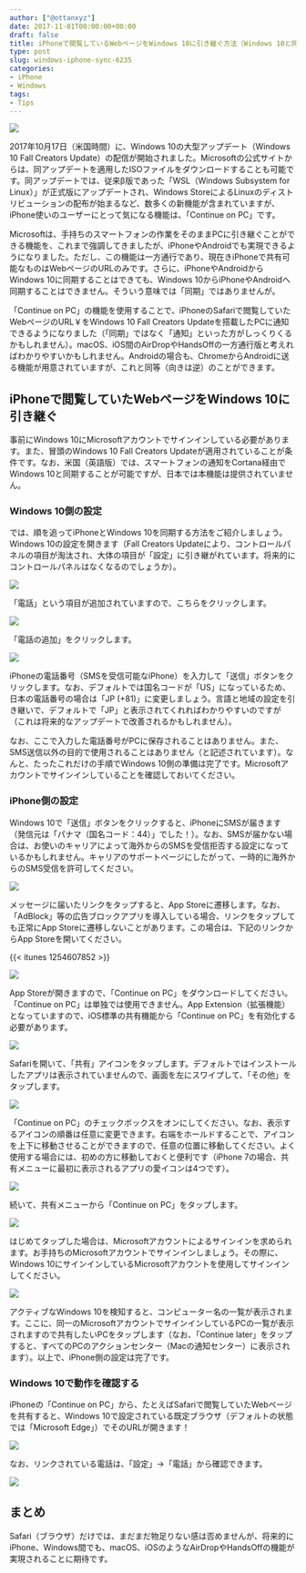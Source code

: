 ```yaml
---
author: ["@ottanxyz"]
date: 2017-11-01T00:00:00+00:00
draft: false
title: iPhoneで閲覧しているWebページをWindows 10に引き継ぐ方法（Windows 10と同期する方法）
type: post
slug: windows-iphone-sync-6235
categories:
- iPhone
- Windows
tags:
- Tips
---
```


![](171101-59f9b68e01b3b.jpg)

2017年10月17日（米国時間）に、Windows 10の大型アップデート（Windows 10 Fall Creators Update）の配信が開始されました。Microsoftの公式サイトからは、同アップデートを適用したISOファイルをダウンロードすることも可能です。同アップデートでは、従来β版であった「WSL（Windows Subsystem for Linux）」が正式版にアップデートされ、Windows StoreによるLinuxのディストリビューションの配布が始まるなど、数多くの新機能が含まれていますが、iPhone使いのユーザーにとって気になる機能は、「Continue on PC」です。

Microsoftは、手持ちのスマートフォンの作業をそのままPCに引き継ぐことができる機能を、これまで強調してきましたが、iPhoneやAndroidでも実現できるようになりました。ただし、この機能は一方通行であり、現在きiPhoneで共有可能なものはWebページのURLのみです。さらに、iPhoneやAndroidからWindows 10に同期することはできても、Windows 10からiPhoneやAndroidへ同期することはできません。そういう意味では「同期」ではありませんが。

「Continue on PC」の機能を使用することで、iPhoneのSafariで閲覧していたWebページのURL￥をWindows 10 Fall Creators Updateを搭載したPCに通知できるようになりました（「同期」ではなく「通知」といった方がしっくりくるかもしれません）。macOS、iOS間のAirDropやHandsOffの一方通行版と考えればわかりやすいかもしれません。Androidの場合も、ChromeからAndroidに送る機能が用意されていますが、これと同等（向きは逆）のことができます。

## iPhoneで閲覧していたWebページをWindows 10に引き継ぐ

事前にWindows 10にMicrosoftアカウントでサインインしている必要があります。また、冒頭のWindows 10 Fall Creators Updateが適用されていることが条件です。なお、米国（英語版）では、スマートフォンの通知をCortana経由でWindows 10と同期することが可能ですが、日本では本機能は提供されていません。

### Windows 10側の設定

では、順を追ってiPhoneとWindows 10を同期する方法をご紹介しましょう。Windows 10の設定を開きます（Fall Creators Updateにより、コントロールパネルの項目が淘汰され、大体の項目が「設定」に引き継がれています。将来的にコントロールパネルはなくなるのでしょうか）。

![](171101-59f9b6a140043.png)

「電話」という項目が追加されていますので、こちらをクリックします。

![](171101-59f9b6a9a2acc.png)

「電話の追加」をクリックします。

![](171101-59f9b6b17f4ca.png)

iPhoneの電話番号（SMSを受信可能なiPhone）を入力して「送信」ボタンをクリックします。なお、デフォルトでは国名コードが「US」になっているため、日本の電話番号の場合は「JP (+81)」に変更しましょう。言語と地域の設定を引き継いで、デフォルトで「JP」と表示されてくれればわかりやすいのですが（これは将来的なアップデートで改善されるかもしれません）。

なお、ここで入力した電話番号がPCに保存されることはありません。また、SMS送信以外の目的で使用されることはありません（と記述されています）。なんと、たったこれだけの手順でWindows 10側の準備は完了です。Microsoftアカウントでサインインしていることを確認しておいてください。

### iPhone側の設定

Windows 10で「送信」ボタンをクリックすると、iPhoneにSMSが届きます（発信元は「パナマ（国名コード：44）」でした！）。なお、SMSが届かない場合は、お使いのキャリアによって海外からのSMSを受信拒否する設定になっているかもしれません。キャリアのサポートページにしたがって、一時的に海外からのSMS受信を許可してください。

![](171101-59f9b6bec5a70.jpeg)

メッセージに届いたリンクをタップすると、App Storeに遷移します。なお、「AdBlock」等の広告ブロックアプリを導入している場合、リンクをタップしても正常にApp Storeに遷移しないことがあります。この場合は、下記のリンクからApp Storeを開いてください。

{{< itunes 1254607852 >}}

![](171101-59f9b6c91fe9f.jpeg)

App Storeが開きますので、「Continue on PC」をダウンロードしてください。「Continue on PC」は単独では使用できません。App Extension（拡張機能）となっていますので、iOS標準の共有機能から「Continue on PC」を有効化する必要があります。

![](171101-59f9b6e1b661a.jpeg)

Safariを開いて、「共有」アイコンをタップします。デフォルトではインストールしたアプリは表示されていませんので、画面を左にスワイプして、「その他」をタップします。

![](171101-59f9b6ea97a57.jpeg)

「Continue on PC」のチェックボックスをオンにしてください。なお、表示するアイコンの順番は任意に変更できます。右端をホールドすることで、アイコンを上下に移動させることができますので、任意の位置に移動してください。よく使用する場合には、初めの方に移動しておくと便利です（iPhone 7の場合、共有メニューに最初に表示されるアプリの愛イコンは4つです）。

![](171101-59f9b6f78b7a9.jpeg)

続いて、共有メニューから「Continue on PC」をタップします。

![](171101-59f9b7017f8c1.jpeg)

はじめてタップした場合は、Microsoftアカウントによるサインインを求められます。お手持ちのMicrosoftアカウントでサインインしましょう。その際に、Windows 10にサインインしているMicrosoftアカウントを使用してサインインしてください。

![](171101-59f9b70c68e05.jpeg)

アクティブなWindows 10を検知すると、コンピューター名の一覧が表示されます。ここに、同一のMicrosoftアカウントでサインインしているPCの一覧が表示されますので共有したいPCをタップします（なお、「Continue later」をタップすると、すべてのPCのアクションセンター（Macの通知センター）に表示されます）。以上で、iPhone側の設定は完了です。

### Windows 10で動作を確認する

iPhoneの「Continue on PC」から、たとえばSafariで閲覧していたWebページを共有すると、Windows 10で設定されている既定ブラウザ（デフォルトの状態では「Microsoft Edge」）でそのURLが開きます！

![](171101-59f9b715b0708.png)

なお、リンクされている電話は、「設定」→「電話」から確認できます。

![](171101-59f9b71f133ec.png)

## まとめ

Safari（ブラウザ）だけでは、まだまだ物足りない感は否めませんが、将来的にiPhone、Windows間でも、macOS、iOSのようなAirDropやHandsOffの機能が実現されることに期待です。
